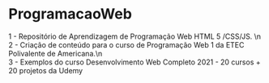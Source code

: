 # ProgramacaoWeb

1 - Repositório de Aprendizagem de  Programação Web HTML 5 /CSS/JS. \n
2 - Criação de conteúdo para o curso de Programação Web 1 da ETEC Polivalente de Americana.\n  
3 - Exemplos do curso Desenvolvimento Web Completo 2021 - 20 cursos + 20 projetos da Udemy 
